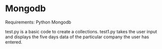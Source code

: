 # Mongodb

Requirements:
Python 
Mongodb

test.py is a basic code to create a collections.
test1.py takes the user input and displays the five days data of the particular company the user has entered.
